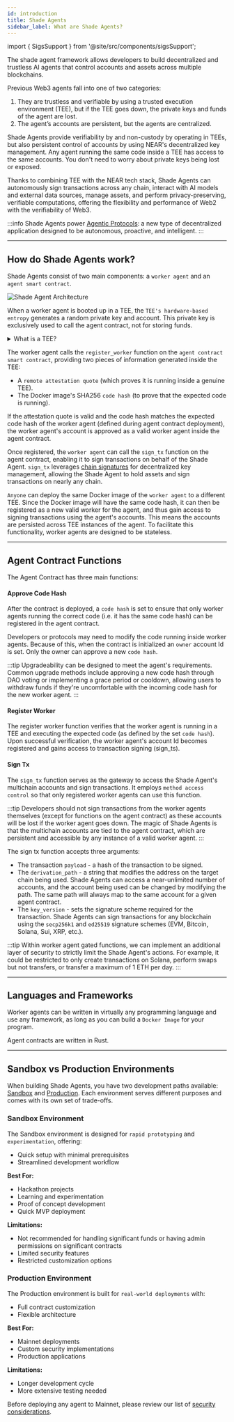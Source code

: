 ```yaml
---
id: introduction
title: Shade Agents
sidebar_label: What are Shade Agents?
---
```


import { SigsSupport } from '@site/src/components/sigsSupport';

The shade agent framework allows developers to build decentralized and trustless AI agents that control accounts and assets across multiple blockchains.

Previous Web3 agents fall into one of two categories:
1. They are trustless and verifiable by using a trusted execution environment (TEE), but if the TEE goes down, the private keys and funds of the agent are lost.
2. The agent’s accounts are persistent, but the agents are centralized.

Shade Agents provide verifiability by and non-custody by operating in TEEs, but also persistent control of accounts by using NEAR's decentralized key management. Any agent running the same code inside a TEE has access to the same accounts. You don't need to worry about private keys being lost or exposed. 

Thanks to combining TEE with the NEAR tech stack, Shade Agents can autonomously sign transactions across any chain, interact with AI models and external data sources, manage assets, and perform privacy-preserving, verifiable computations, offering the flexibility and performance of Web2 with the verifiability of Web3.

:::info
Shade Agents power [Agentic Protocols](./examples.md#agentic-protocols): a new type of decentralized application designed to be autonomous, proactive, and intelligent.
:::

---

## How do Shade Agents work?

Shade Agents consist of two main components: a `worker agent` and an `agent smart contract`.

![Shade Agent Architecture](/docs/assets/shade-agents/shade-agent-stack-diagram.png)

When a worker agent is booted up in a TEE, the `TEE's hardware-based entropy` generates a random private key and account. This private key is exclusively used to call the agent contract, not for storing funds.

<details>

<summary>What is a TEE?</summary>

A trusted execution environment is a secure area of a CPU that runs code in an isolated and protected way. This means we know the expected code is running and its execution is not exposed outside of the enclave. TEEs produce attestations to prove that the code is running within a TEE and that it's running the specified code.

</details>

The worker agent calls the `register_worker` function on the `agent contract smart contract`, providing two pieces of information generated inside the TEE:
- A `remote attestation quote` (which proves it is running inside a genuine TEE).
- The Docker image's SHA256 `code hash` (to prove that the expected code is running).


If the attestation quote is valid and the code hash matches the expected code hash of the worker agent (defined during agent contract deployment), the worker agent's account is approved as a valid worker agent inside the agent contract.

Once registered, the `worker agent` can call the `sign_tx` function on the agent contract, enabling it to sign transactions on behalf of the Shade Agent. `sign_tx` leverages [chain signatures](../../chain-abstraction/chain-signatures.md) for decentralized key management, allowing the Shade Agent to hold assets and sign transactions on nearly any chain.

`Anyone` can deploy the same Docker image of the `worker agent` to a different TEE. Since the Docker image will have the same code hash, it can then be registered as a new valid worker for the agent, and thus gain access to signing transactions using the agent's accounts. This means the accounts are persisted across TEE instances of the agent. To facilitate this functionality, worker agents are designed to be stateless.

---

## Agent Contract Functions

The Agent Contract has three main functions:

#### Approve Code Hash

After the contract is deployed, a `code hash` is set to ensure that only worker agents running the correct code (i.e. it has the same code hash) can be registered in the agent contract.

Developers or protocols may need to modify the code running inside worker agents. Because of this, when the contract is initialized an `owner` account Id is set. Only the owner can approve a new `code hash`.


:::tip
Upgradeability can be designed to meet the agent's requirements. Common upgrade methods include approving a new code hash through DAO voting or implementing a grace period or cooldown, allowing users to withdraw funds if they're uncomfortable with the incoming code hash for the new worker agent.
:::

#### Register Worker

The register worker function verifies that the worker agent is running in a TEE and executing the expected code (as defined by the set `code hash`). Upon successful verification, the worker agent's account Id becomes registered and gains access to transaction signing (sign_ts).

#### Sign Tx

The `sign_tx` function serves as the gateway to access the Shade Agent's multichain accounts and sign transactions. It employs `method access control` so that only registered worker agents can use this function. 

:::tip
Developers should not sign transactions from the worker agents themselves (except for functions on the agent contract) as these accounts will be lost if the worker agent goes down. The magic of Shade Agents is that the multichain accounts are tied to the agent contract, which are persistent and accessible by any instance of a valid worker agent.
:::

The sign tx function accepts three arguments:
- The transaction `payload` - a hash of the transaction to be signed.
- The `derivation_path` - a string that modifies the address on the target chain being used. Shade Agents can access a near-unlimited number of accounts, and the account being used can be changed by modifying the path. The same path will always map to the same account for a given agent contract.
- The `key_version` - sets the signature scheme required for the transaction. Shade Agents can sign transactions for any blockchain using the `secp256k1` and `ed25519` signature schemes (EVM, Bitcoin, Solana, Sui, XRP, etc.).

:::tip
Within worker agent gated functions, we can implement an additional layer of security to strictly limit the Shade Agent's actions. For example, it could be restricted to only create transactions on Solana, perform swaps but not transfers, or transfer a maximum of 1 ETH per day.
:::

---

## Languages and Frameworks

Worker agents can be written in virtually any programming language and use any framework, as long as you can build a `Docker Image` for your program.

Agent contracts are written in Rust.

---

## Sandbox vs Production Environments

When building Shade Agents, you have two development paths available: [Sandbox](./sandbox/deploying.md) and [Production](./production/deploying.md). Each environment serves different purposes and comes with its own set of trade-offs.

### Sandbox Environment

The Sandbox environment is designed for `rapid prototyping` and `experimentation`, offering:

- Quick setup with minimal prerequisites
- Streamlined development workflow

**Best For:**
- Hackathon projects
- Learning and experimentation
- Proof of concept development
- Quick MVP deployment

**Limitations:**
- Not recommended for handling significant funds or having admin permissions on significant contracts
- Limited security features
- Restricted customization options

### Production Environment

The Production environment is built for `real-world deployments` with:

- Full contract customization
- Flexible architecture

**Best For:**
- Mainnet deployments
- Custom security implementations
- Production applications

**Limitations:**
- Longer development cycle
- More extensive testing needed

Before deploying any agent to Mainnet, please review our list of [security considerations](./production/components.md#security-considerations).

<SigsSupport />